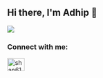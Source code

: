 ## Hi there, I'm Adhip 👋
<img src="https://github-readme-stats.vercel.app/api?username=Brutevision&&show_icons=true&title_color=ffffff&icon_color=bb2acf&text_color=daf7dc&bg_color=151515">
<h3 align="left">Connect with me:</h3>
<p align="left">
<a href="https://www.linkedin.com/in/adhipkushwaha99/" target="blank"><img align="center" src="https://cdn.jsdelivr.net/npm/simple-icons@3.0.1/icons/linkedin.svg" alt="shan61916" height="30" width="40" /></a>
